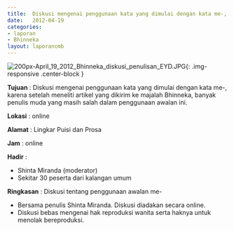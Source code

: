 ```yaml
---	
title: 	Diskusi mengenai penggunaan kata yang dimulai dengan kata me-, karena setelah meneliti artikel yang dikirim ke majalah Bhinneka, banyak penulis muda yang masih salah dalam penggunaan awalan ini. 
date: 	2012-04-19
categories:	
- laporan	
- Bhinneka	
layout: laporancmb	
---	
```

	
![200px-April_19_2012_Bhinneka_diskusi_penulisan_EYD.JPG](/uploads/200px-April_19_2012_Bhinneka_diskusi_penulisan_EYD.JPG){: .img-responsive .center-block }	
	
**Tujuan** :	Diskusi mengenai penggunaan kata yang dimulai dengan kata me-, karena setelah meneliti artikel yang dikirim ke majalah Bhinneka, banyak penulis muda yang masih salah dalam penggunaan awalan ini.
	
**Lokasi** :	online
	
**Alamat** : 	Lingkar Puisi dan Prosa
	
**Jam** :	online
	
**Hadir** :	
*	Shinta Miranda (moderator)
*	Sekitar 30 peserta dari kalangan umum

**Ringkasan** :	Diskusi tentang penggunaan awalan me-
*	Bersama penulis Shinta Miranda. Diskusi diadakan secara online.
*	Diskusi bebas mengenai hak reproduksi wanita serta haknya untuk menolak bereproduksi.
